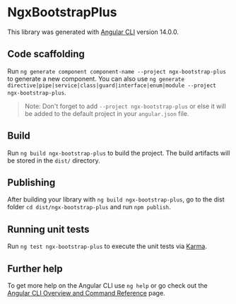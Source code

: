 # NgxBootstrapPlus

This library was generated with [Angular CLI](https://github.com/angular/angular-cli) version 14.0.0.

## Code scaffolding

Run `ng generate component component-name --project ngx-bootstrap-plus` to generate a new component. You can also use `ng generate directive|pipe|service|class|guard|interface|enum|module --project ngx-bootstrap-plus`.
> Note: Don't forget to add `--project ngx-bootstrap-plus` or else it will be added to the default project in your `angular.json` file. 

## Build

Run `ng build ngx-bootstrap-plus` to build the project. The build artifacts will be stored in the `dist/` directory.

## Publishing

After building your library with `ng build ngx-bootstrap-plus`, go to the dist folder `cd dist/ngx-bootstrap-plus` and run `npm publish`.

## Running unit tests

Run `ng test ngx-bootstrap-plus` to execute the unit tests via [Karma](https://karma-runner.github.io).

## Further help

To get more help on the Angular CLI use `ng help` or go check out the [Angular CLI Overview and Command Reference](https://angular.io/cli) page.
